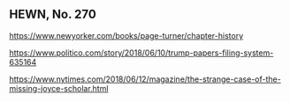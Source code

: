 ## HEWN, No. 270

https://www.newyorker.com/books/page-turner/chapter-history

https://www.politico.com/story/2018/06/10/trump-papers-filing-system-635164

https://www.nytimes.com/2018/06/12/magazine/the-strange-case-of-the-missing-joyce-scholar.html
